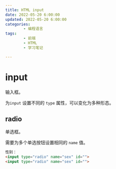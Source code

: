 ```yaml
---
title: HTML input
date: 2022-05-20 6:00:00
updated: 2022-05-20 6:00:00
categories:
        - 编程语言
tags:
        - 前端
        - HTML
        - 学习笔记

---
```


# input

输入框。

为`input` 设置不同的 `type` 属性，可以变化为多种形态。

## radio

单选框。

需要为多个单选按钮设置相同的 `name` 值。

```html
性别：
<input type="radio" name="sex" id="">
<input type="radio" name="sex" id="">
```

